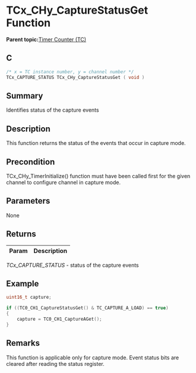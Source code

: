 # TCx\_CHy\_CaptureStatusGet Function

**Parent topic:**[Timer Counter \(TC\)](GUID-B7C79854-BBCD-49B3-9EA3-C379E6A5FCE0.md)

## C

```c
/* x = TC instance number, y = channel number */
TCx_CAPTURE_STATUS TCx_CHy_CaptureStatusGet ( void )
```

## Summary

Identifies status of the capture events

## Description

This function returns the status of the events that occur in capture mode.

## Precondition

TCx\_CHy\_TimerInitialize\(\) function must have been called first for the given channel to configure channel in capture mode.

## Parameters

None

## Returns

|Param|Description|
|-----|-----------|

*TCx\_CAPTURE\_STATUS* - status of the capture events

## Example

```c
uint16_t capture;

if ((TC0_CH1_CaptureStatusGet() & TC_CAPTURE_A_LOAD) == true)
{
    capture = TC0_CH1_CaptureAGet();
}
```

## Remarks

This function is applicable only for capture mode. Event status bits are cleared after reading the status register.

